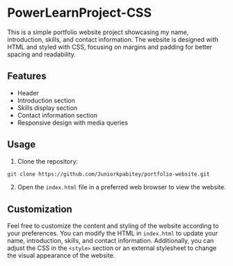 # PowerLearnProject-CSS
This is a simple portfolio website project showcasing my name, introduction, skills, and contact information. The website is designed with HTML and styled with CSS, focusing on margins and padding for better spacing and readability.

## Features

- Header 
- Introduction section
- Skills display section
- Contact information section
- Responsive design with media queries

## Usage

1. Clone the repository:

```bash
git clone https://github.com/Juniorkpabitey/portfolio-website.git
```

2. Open the `index.html` file in a preferred web browser to view the website.

## Customization

Feel free to customize the content and styling of the website according to your preferences. You can modify the HTML in `index.html` to update your name, introduction, skills, and contact information. Additionally, you can adjust the CSS in the `<style>` section or an external stylesheet to change the visual appearance of the website.

